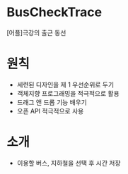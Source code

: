 # BusCheckTrace
[어플]극강의 출근 동선 

# 원칙
- 세련된 디자인을 제 1 우선순위로 두기
- 객체지향 프로그래밍을 적극적으로 활용
- 드래그 앤 드롭 기능 배우기
- 오픈 API 적극적으로 사용

# 소개
- 이용할 버스, 지하철을 선택 후 시간 저장
